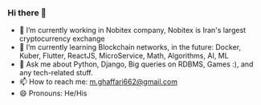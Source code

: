 ### Hi there 👋

- 🔭 I’m currently working in Nobitex company, Nobitex is Iran's largest cryptocurrency exchange
- 🌱 I’m currently learning Blockchain networks, in the future: Docker, Kuber, Flutter, ReactJS, MicroService, Math, Algorithms, AI, ML
- 💬 Ask me about Python, Django, Big queries on RDBMS, Games :), and any tech-related stuff.
- 📫 How to reach me: m.ghaffari662@gmail.com 
- 😄 Pronouns: He/His

